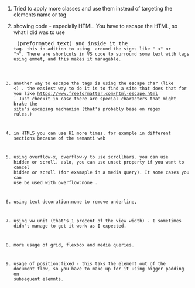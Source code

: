 1. Tried to apply more classes and use them instead of targeting the elements name or tag

2. showing code - especially HTML. You have to escape the HTML, so what I did was to use <pre> (preformated text) and inside it the <code> tag. this in adition to using <span> around the signs like " <" or ">". There are shortcuts in VS code to surround some text with tags using emmet, and this makes it managable. 

3. another way to escape the tags is using the escape char (like &lt;) . the easiest way to do it is to find a site that does that for you like https://www.freeformatter.com/html-escape.html  . Just checkit in case there are special characters that might brake the site's escaping mechanism (that's probably base on regex rules.)

4. in HTML5 you can use H1 more times, for example in different sections because of the semanti web

5. using overflow-x, overflow-y  to use scrollbars. you can use hidden or scroll. aslo, you can use unset property if you want to cancel hidden or scroll (for examaple in a media query). It some cases you can use be used with overflow:none .

6. using text decoration:none to remove underline,

7. using vw unit (that's 1 precent of the view width) - I sometimes didn't manage to get it work as I expected.

8. more usage of grid, flexbox and media queries.

9. usage of position:fixed - this taks the element out of the document flow, so you have to make up for it using bigger padding on subsequent elemnts.